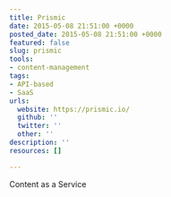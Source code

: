 ```yaml
---
title: Prismic
date: 2015-05-08 21:51:00 +0000
posted_date: 2015-05-08 21:51:00 +0000
featured: false
slug: prismic
tools:
- content-management
tags:
- API-based
- SaaS
urls:
  website: https://prismic.io/
  github: ''
  twitter: ''
  other: ''
description: ''
resources: []

---
```

Content as a Service
